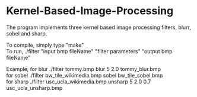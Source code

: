 # Kernel-Based-Image-Processing

The program implements three kernel based image processing filters, blurr, sobel and sharp.


To compile, simply type "make" <br>
To run, ./filter "input bmp fileName" "filter parameters" "output bmp fileName" <br>

Example, for blur ./filter tommy.bmp blur 5 2.0 tommy_blur.bmp
<br> for sobel
./filter bw_tile_wikimedia.bmp sobel bw_tile_sobel.bmp
<br> for sharp
./filter usc_ucla_wikimedia.bmp unsharp 5 2.0 0.7 usc_ucla_unsharp.bmp
